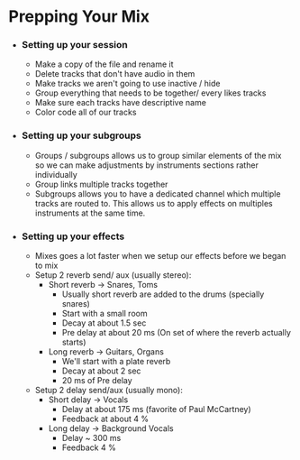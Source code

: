# Prepping Your Mix

* ### Setting up your session
  * Make a copy of the file and rename it
  * Delete tracks that don't have audio in them
  * Make tracks we aren't going to use inactive / hide
  * Group everything that needs to be together/ every likes tracks
  * Make sure each tracks have descriptive name
  * Color code all of our tracks

* ### Setting up your subgroups
  * Groups / subgroups allows us to group similar elements of the mix so we can make adjustments by instruments sections rather individually
  * Group links multiple tracks together
  * Subgroups allows you to have a dedicated channel which multiple tracks are routed to. This allows us to apply effects on multiples instruments at the same time.
  
* ### Setting up your effects
  * Mixes goes a lot faster when we setup our effects before we began to mix
  * Setup 2 reverb send/ aux (usually stereo):
    * Short reverb -> Snares, Toms
      * Usually short reverb are added to the drums (specially snares)
      * Start with a small room
      * Decay at about 1.5 sec
      * Pre delay at about 20 ms (On set of where the reverb actually starts)
    * Long reverb -> Guitars, Organs
      * We'll start with a plate reverb
      * Decay at about 2 sec
      * 20 ms of Pre delay
  * Setup 2 delay send/aux (usually mono):
    * Short delay -> Vocals
      * Delay at about 175 ms (favorite of Paul McCartney)
      * Feedback at about 4 %
    * Long delay -> Background Vocals
      * Delay ~ 300 ms
      * Feedback 4 %
